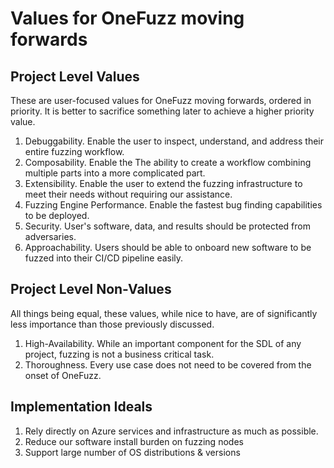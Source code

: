 # Values for OneFuzz moving forwards

## Project Level Values

These are user-focused values for OneFuzz moving forwards, ordered in priority.
It is better to sacrifice something later to achieve a higher priority value.

1. Debuggability. Enable the user to inspect, understand, and address their
   entire fuzzing workflow.
1. Composability. Enable the The ability to create a workflow combining multiple
   parts into a more complicated part.
1. Extensibility. Enable the user to extend the fuzzing infrastructure to meet
   their needs without requiring our assistance.
1. Fuzzing Engine Performance. Enable the fastest bug finding capabilities to be
   deployed.
1. Security. User's software, data, and results should be protected from
   adversaries.
1. Approachability. Users should be able to onboard new software to be fuzzed
   into their CI/CD pipeline easily.

## Project Level Non-Values

All things being equal, these values, while nice to have, are of significantly
less importance than those previously discussed.

1. High-Availability. While an important component for the SDL of any project,
   fuzzing is not a business critical task.
1. Thoroughness. Every use case does not need to be covered from the onset of
   OneFuzz.

## Implementation Ideals

1. Rely directly on Azure services and infrastructure as much as possible.
1. Reduce our software install burden on fuzzing nodes
1. Support large number of OS distributions & versions